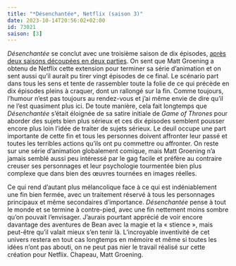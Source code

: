```yaml
---
title: "*Désenchantée*, Netflix (saison 3)"
date: 2023-10-14T20:56:02+02:00
id: 73021 
saison: [3]
---
```


*Désenchantée* se conclut avec une troisième saison de dix épisodes, [après deux saisons découpées en deux parties](https://nicolasfurno.fr/serie/desenchantee-netflix/). On sent que Matt Groening a obtenu de Netflix cette extension pour terminer sa série d’animation et on sent aussi qu’il aurait pu tirer vingt épisodes de ce final. Le scénario part dans tous les sens et tente de rassembler toute la folie de ce qui précède en dix épisodes pleins à craquer, dont un rallongé sur la fin. Comme toujours, l’humour n’est pas toujours au rendez-vous et j’ai même envie de dire qu’il ne l’est quasiment plus ici. De toute manière, cela fait longtemps que *Désenchantée* s’était éloignée de sa satire initiale de *Game of Thrones* pour aborder des sujets bien plus sérieux et ces dix épisodes semblent pousser encore plus loin l’idée de traiter de sujets sérieux. Le deuil occupe une part importante de cette fin et tous les personnes doivent affronter leur passé et toutes les terribles actions qu’ils ont pu commettre ou affronter. On reste sur une série d’animation globalement comique, mais Matt Groening n’a jamais semblé aussi peu intéressé par le gag facile et préfère au contraire creuser ses personnages et leur psychologie tourmentée bien plus complexe que dans bien des œuvres tournées en images réelles.

Ce qui rend d’autant plus mélancolique face à ce qui est indéniablement une fin bien fermée, avec un traitement réservé à tous les personnages principaux et même secondaires d’importance. *Désenchantée* pense à tout le monde et se termine à contre-pied, avec une fin nettement moins sombre qu’on pouvait l’envisager. J’aurais pourtant apprécié de voir encore davantage des aventures de Bean avec la magie et la « stience », mais peut-être qu’il valait mieux s’en tenir là. L’incroyable inventivité de cet univers restera en tout cas longtemps en mémoire et même si toutes les idées n’ont pas abouti, on ne peut pas nier le travail réalisé sur cette création pour Netflix. Chapeau, Matt Groening. 
